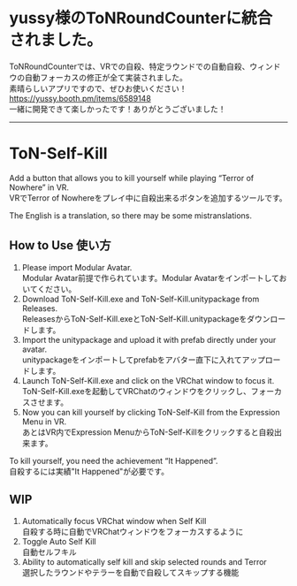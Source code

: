 # yussy様のToNRoundCounterに統合されました。
ToNRoundCounterでは、VRでの自殺、特定ラウンドでの自動自殺、ウィンドウの自動フォーカスの修正が全て実装されました。  
素晴らしいアプリですので、ぜひお使いください！  
https://yussy.booth.pm/items/6589148  
一緒に開発できて楽しかったです！ありがとうございました！

---
# ToN-Self-Kill
Add a button that allows you to kill yourself while playing “Terror of Nowhere” in VR.  
VRでTerror of Nowhereをプレイ中に自殺出来るボタンを追加するツールです。  

The English is a translation, so there may be some mistranslations.  

## How to Use 使い方
1. Please import Modular Avatar.  
Modular Avatar前提で作られています。Modular Avatarをインポートしておいてください。
2. Download ToN-Self-Kill.exe and ToN-Self-Kill.unitypackage from Releases.  
ReleasesからToN-Self-Kill.exeとToN-Self-Kill.unitypackageをダウンロードします。
3. Import the unitypackage and upload it with prefab directly under your avatar.  
unitypackageをインポートしてprefabをアバター直下に入れてアップロードします。
4. Launch ToN-Self-Kill.exe and click on the VRChat window to focus it.  
ToN-Self-Kill.exeを起動してVRChatのウィンドウをクリックし、フォーカスさせます。
5. Now you can kill yourself by clicking ToN-Self-Kill from the Expression Menu in VR.  
あとはVR内でExpression MenuからToN-Self-Killをクリックすると自殺出来ます。  
  
To kill yourself, you need the achievement “It Happened”.  
自殺するには実績"It Happened"が必要です。

## WIP
1. Automatically focus VRChat window when Self Kill  
自殺する時に自動でVRChatウィンドウをフォーカスするように
2. Toggle Auto Self Kill  
自動セルフキル
3. Ability to automatically self kill and skip selected rounds and Terror  
選択したラウンドやテラーを自動で自殺してスキップする機能
